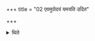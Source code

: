 +++
title = "02 एवमुपोदयं यमयति उदित"

+++

<details><summary>थिते</summary>

2. In the same manner (the assistant) makes (the sacrificer) restrain (his speech) at the time of the sun-rise. After the sun has risen (the sacrificer) should release his speech.
</details>
